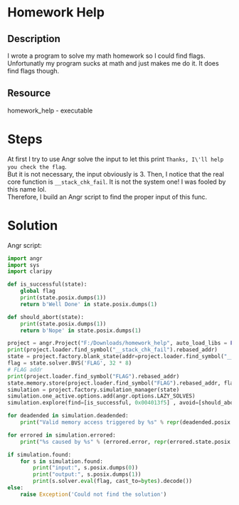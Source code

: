 # Homework Help
## Description
I wrote a program to solve my math homework so I could find flags. Unfortunatly my program sucks at math and just makes me do it. It does find flags though.
## Resource
homework_help - executable
# Steps
At first I try to use Angr solve the input to let this print `Thanks, I\'ll help you check the flag`.  
But it is not necessary, the input obviously is 3. Then, I notice that the real core function is `__stack_chk_fail`. It is not the system one! I was fooled by this name lol.  
Therefore, I build an Angr script to find the proper input of this func.  

# Solution
Angr script:
```python
import angr
import sys
import claripy

def is_successful(state):
    global flag
    print(state.posix.dumps(1))
    return b'Well Done' in state.posix.dumps(1)

def should_abort(state):
    print(state.posix.dumps(1))
    return b'Nope' in state.posix.dumps(1)

project = angr.Project("F:/Downloads/homework_help", auto_load_libs = False)
print(project.loader.find_symbol("__stack_chk_fail").rebased_addr)
state = project.factory.blank_state(addr=project.loader.find_symbol("__stack_chk_fail").rebased_addr)
flag = state.solver.BVS('FLAG', 32 * 8)
# FLAG addr
print(project.loader.find_symbol("FLAG").rebased_addr)
state.memory.store(project.loader.find_symbol("FLAG").rebased_addr, flag)
simulation = project.factory.simulation_manager(state)
simulation.one_active.options.add(angr.options.LAZY_SOLVES)
simulation.explore(find=[is_successful, 0x004013f5] , avoid=[should_abort, 0x401414])

for deadended in simulation.deadended:
    print("Valid memory access triggered by %s" % repr(deadended.posix.dumps(0)))

for errored in simulation.errored:
    print("%s caused by %s" % (errored.error, repr(errored.state.posix.dumps(0))))

if simulation.found:
    for s in simulation.found:
        print("input:", s.posix.dumps(0))
        print("output:", s.posix.dumps(1))
        print(s.solver.eval(flag, cast_to=bytes).decode())
else:
    raise Exception('Could not find the solution')
``` 